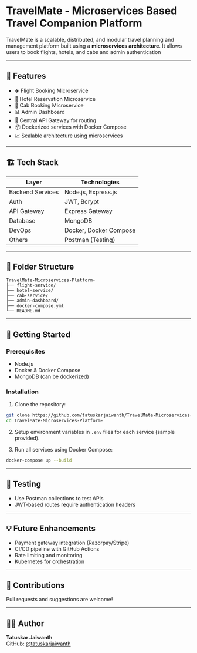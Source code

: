 # TravelMate - Microservices Based Travel Companion Platform

TravelMate is a scalable, distributed, and modular travel planning and management platform built using a **microservices architecture**. It allows users to book flights, hotels, and cabs and admin authentication

---

## 🧩 Features

- ✈️ Flight Booking Microservice
- 🏨 Hotel Reservation Microservice
- 🚖 Cab Booking Microservice
- 📊 Admin Dashboard
- 🔄 Central API Gateway for routing
- 📦 Dockerized services with Docker Compose
- 📈 Scalable architecture using microservices

---

## 🏗️ Tech Stack

| Layer            | Technologies           |
| ---------------- | ---------------------- |
| Backend Services | Node.js, Express.js    |
| Auth             | JWT, Bcrypt            |
| API Gateway      | Express Gateway        |
| Database         | MongoDB                |
| DevOps           | Docker, Docker Compose |
| Others           | Postman (Testing)      |

---

## 📁 Folder Structure

```
TravelMate-Microservices-Platform-
├── flight-service/
├── hotel-service/
├── cab-service/
├── admin-dashboard/
├── docker-compose.yml
└── README.md
```

---

## 🚀 Getting Started

### Prerequisites

- Node.js
- Docker & Docker Compose
- MongoDB (can be dockerized)

### Installation

1. Clone the repository:

```bash
git clone https://github.com/tatuskarjaiwanth/TravelMate-Microservices-Platform-.git
cd TravelMate-Microservices-Platform-
```

2. Setup environment variables in `.env` files for each service (sample provided).

3. Run all services using Docker Compose:

```bash
docker-compose up --build
```

---

## 🧪 Testing

- Use Postman collections to test APIs
- JWT-based routes require authentication headers

---

## 💡 Future Enhancements

- Payment gateway integration (Razorpay/Stripe)
- CI/CD pipeline with GitHub Actions
- Rate limiting and monitoring
- Kubernetes for orchestration

---

## 🤝 Contributions

Pull requests and suggestions are welcome!

---

## 🙋‍♂️ Author

**Tatuskar Jaiwanth**  
GitHub: [@tatuskarjaiwanth](https://github.com/tatuskarjaiwanth)
